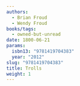 ```yaml
---
authors:
  - Brian Froud
  - Wendy Froud
books/tags:
  - owned-but-unread
date: 1800-06-21
params:
  isbn13: "9781419704383"
  year: "2012"
slug: "9781419704383"
title: Trolls
weight: 1
---
```


<!--more-->
